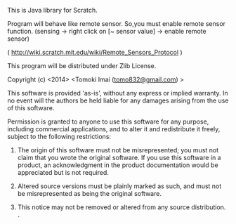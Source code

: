 This is Java library for Scratch.

Program will behave like remote sensor.
So,you must enable remote sensor function.
(sensing -> right click on [~ sensor value] -> enable remote sensor)

( http://wiki.scratch.mit.edu/wiki/Remote_Sensors_Protocol )

This program will be distributed under Zlib License.


Copyright (c) <2014> <Tomoki Imai (tomo832@gmail.com) >

This software is provided 'as-is', without any express or implied
warranty. In no event will the authors be held liable for any damages
arising from the use of this software.

Permission is granted to anyone to use this software for any purpose,
including commercial applications, and to alter it and redistribute it
freely, subject to the following restrictions:

   1. The origin of this software must not be misrepresented; you must not
   claim that you wrote the original software. If you use this software
   in a product, an acknowledgment in the product documentation would be
   appreciated but is not required.

   2. Altered source versions must be plainly marked as such, and must not be
   misrepresented as being the original software.

   3. This notice may not be removed or altered from any source
   distribution.
.
